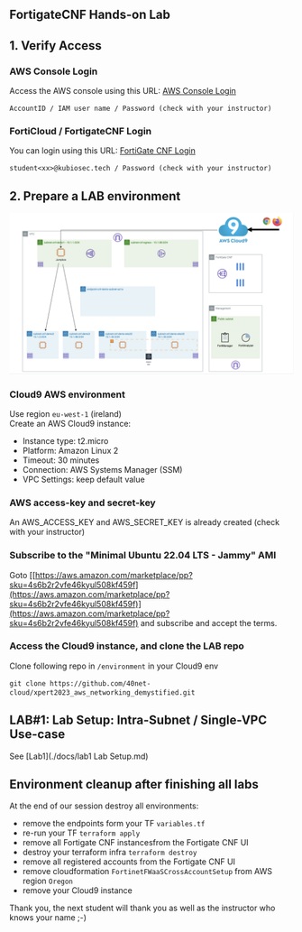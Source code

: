 ## FortigateCNF Hands-on Lab

## 1. Verify Access
### AWS Console Login
Access the AWS console using this URL: [AWS Console Login](https://aws.amazon.com/console/)
```
AccountID / IAM user name / Password (check with your instructor)
```
### FortiCloud / FortigateCNF Login
You can login using this URL: [FortiGate CNF Login](https://fortigatecnf.com/admin-portal/authentication/login)
```
student<xx>@kubiosec.tech / Password (check with your instructor)
```

## 2. Prepare a LAB environment
<img src=".\images\management-access.png">

### Cloud9 AWS environment
Use region `eu-west-1` (ireland) <br>
Create an AWS Cloud9 instance: 
- Instance type: t2.micro
- Platform: Amazon Linux 2
- Timeout: 30 minutes
- Connection: AWS Systems Manager (SSM)
- VPC Settings: keep default value

### AWS access-key and secret-key
An AWS_ACCESS_KEY and AWS_SECRET_KEY is already created (check with your instructor)

### Subscribe to the "Minimal Ubuntu 22.04 LTS - Jammy" AMI
Goto [[https://aws.amazon.com/marketplace/pp?sku=4s6b2r2vfe46kyul508kf459f](https://aws.amazon.com/marketplace/pp?sku=4s6b2r2vfe46kyul508kf459f)](https://aws.amazon.com/marketplace/pp?sku=4s6b2r2vfe46kyul508kf459f) and subscribe and accept the terms.

### Access the Cloud9 instance, and clone the LAB repo 
Clone following repo in `/environment` in your Cloud9 env
```
git clone https://github.com/40net-cloud/xpert2023_aws_networking_demystified.git
```
## LAB#1: Lab Setup: Intra-Subnet / Single-VPC Use-case
See [Lab1](./docs/lab1 Lab Setup.md)

## Environment cleanup after finishing all labs
At the end of our session destroy all environments: 
- remove the endpoints form your TF `variables.tf`
- re-run your TF `terraform apply`
- remove all Fortigate CNF instancesfrom the Fortigate CNF UI
- destroy your terraform infra `terraform destroy`
- remove all registered accounts from the Fortigate CNF UI
- remove cloudformation `FortinetFWaaSCrossAccountSetup` from AWS region `Oregon`
- remove your Cloud9 instance

Thank you, the next student will thank you as well as the instructor who knows your name ;-)
